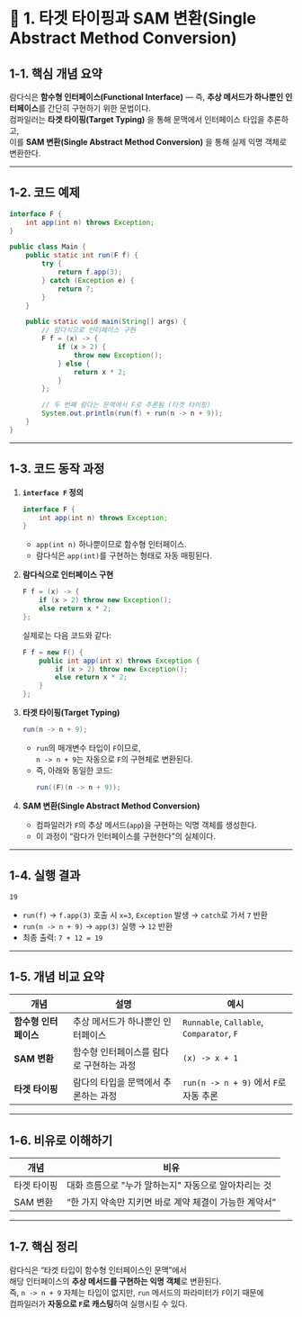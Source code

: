 # 📌 1. 타겟 타이핑과 SAM 변환(Single Abstract Method Conversion)

## 1-1. 핵심 개념 요약

람다식은 **함수형 인터페이스(Functional Interface)** — 즉, **추상 메서드가 하나뿐인 인터페이스**를 간단히 구현하기 위한 문법이다.  
컴파일러는 **타겟 타이핑(Target Typing)** 을 통해 문맥에서 인터페이스 타입을 추론하고,  
이를 **SAM 변환(Single Abstract Method Conversion)** 을 통해 실제 익명 객체로 변환한다.

---

## 1-2. 코드 예제

```java
interface F {
    int app(int n) throws Exception;
}

public class Main {
    public static int run(F f) {
        try {
            return f.app(3);
        } catch (Exception e) {
            return 7;
        }
    }

    public static void main(String[] args) {
        // 람다식으로 인터페이스 구현
        F f = (x) -> {
            if (x > 2) {
                throw new Exception();
            } else {
                return x * 2;
            }
        };

        // 두 번째 람다는 문맥에서 F로 추론됨 (타겟 타이핑)
        System.out.println(run(f) + run(n -> n + 9));
    }
}
```

---

## 1-3. 코드 동작 과정

1. **`interface F` 정의**

   ```java
   interface F {
       int app(int n) throws Exception;
   }
   ```
   - `app(int n)` 하나뿐이므로 함수형 인터페이스.
   - 람다식은 `app(int)`를 구현하는 형태로 자동 매핑된다.

2. **람다식으로 인터페이스 구현**

   ```java
   F f = (x) -> {
       if (x > 2) throw new Exception();
       else return x * 2;
   };
   ```
   실제로는 다음 코드와 같다:
   ```java
   F f = new F() {
       public int app(int x) throws Exception {
           if (x > 2) throw new Exception();
           else return x * 2;
       }
   };
   ```

3. **타겟 타이핑(Target Typing)**

   ```java
   run(n -> n + 9);
   ```
   - `run`의 매개변수 타입이 `F`이므로,  
     `n -> n + 9`는 자동으로 `F`의 구현체로 변환된다.
   - 즉, 아래와 동일한 코드:
     ```java
     run((F)(n -> n + 9));
     ```

4. **SAM 변환(Single Abstract Method Conversion)**  
   - 컴파일러가 `F`의 추상 메서드(`app`)을 구현하는 익명 객체를 생성한다.
   - 이 과정이 “람다가 인터페이스를 구현한다”의 실체이다.

---

## 1-4. 실행 결과

```text
19
```

- `run(f)` → `f.app(3)` 호출 시 `x=3`, `Exception` 발생 → `catch`로 가서 `7` 반환  
- `run(n -> n + 9)` → `app(3)` 실행 → `12` 반환  
- 최종 출력: `7 + 12 = 19`

---

## 1-5. 개념 비교 요약

| 개념 | 설명 | 예시 |
|------|------|------|
| **함수형 인터페이스** | 추상 메서드가 하나뿐인 인터페이스 | `Runnable`, `Callable`, `Comparator`, `F` |
| **SAM 변환** | 함수형 인터페이스를 람다로 구현하는 과정 | `(x) -> x + 1` |
| **타겟 타이핑** | 람다의 타입을 문맥에서 추론하는 과정 | `run(n -> n + 9)` 에서 `F`로 자동 추론 |

---

## 1-6. 비유로 이해하기

| 개념 | 비유 |
|------|------|
| 타겟 타이핑 | 대화 흐름으로 "누가 말하는지" 자동으로 알아차리는 것 |
| SAM 변환 | “한 가지 약속만 지키면 바로 계약 체결이 가능한 계약서” |

---

## 1-7. 핵심 정리 

람다식은 “타겟 타입이 함수형 인터페이스인 문맥”에서  
해당 인터페이스의 **추상 메서드를 구현하는 익명 객체**로 변환된다.  
즉, `n -> n + 9` 자체는 타입이 없지만, `run` 메서드의 파라미터가 `F`이기 때문에  
컴파일러가 **자동으로 `F`로 캐스팅**하여 실행시킬 수 있다.
